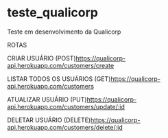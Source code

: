 # teste_qualicorp
Teste em desenvolvimento da Qualicorp

ROTAS

CRIAR USUÁRIO (POST)https://qualicorp-api.herokuapp.com/customers/create

LISTAR TODOS OS USUÁRIOS (GET)https://qualicorp-api.herokuapp.com/customers

ATUALIZAR USUÁRIO (PUT)https://qualicorp-api.herokuapp.com/customers/update/:id

DELETAR USUÁRIO (DELETE)https://qualicorp-api.herokuapp.com/customers/delete/:id
